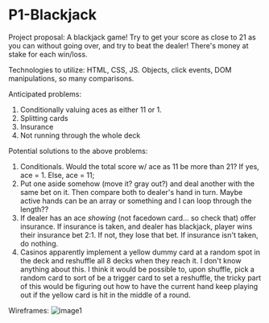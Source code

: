 # P1-Blackjack

Project proposal:
A blackjack game! Try to get your score as close to 21 as you can without going over, and try to beat the dealer! There's money at stake for each win/loss.


Technologies to utilize:
HTML, CSS, JS. Objects, click events, DOM manipulations, so many comparisons.


Anticipated problems:
  1) Conditionally valuing aces as either 11 or 1.
  2) Splitting cards
  3) Insurance
  4) Not running through the whole deck


Potential solutions to the above problems:
  1) Conditionals. Would the total score w/ ace as 11 be more than 21? If yes, ace = 1. Else, ace = 11;
  2) Put one aside somehow (move it? gray out?) and deal another with the same bet on it. Then compare both to dealer's hand in turn. Maybe active hands can be an array or something and I can loop through the length??
  3) If dealer has an ace *showing* (not facedown card... so check that) offer insurance. If insurance is taken, and dealer has blackjack, player wins their insurance bet 2:1. If not, they lose that bet. If insurance isn't taken, do nothing.
  4) Casinos apparently implement a yellow dummy card at a random spot in the deck and reshuffle all 8 decks when they reach it. I don't know anything about this. I think it would be possible to, upon shuffle, pick a random card to sort of be a trigger card to set a reshuffle, the tricky part of this would be figuring out how to have the current hand keep playing out if the yellow card is hit in the middle of a round.


Wireframes:
![image1](https://user-images.githubusercontent.com/47397924/55332904-3db14000-5464-11e9-8ecd-331de4fb8c92.jpeg)
